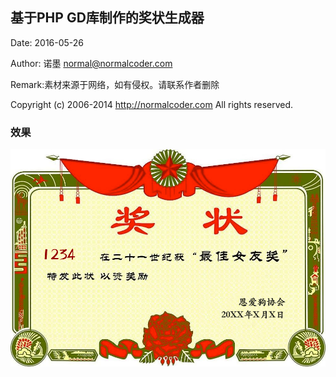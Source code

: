 ## 基于PHP GD库制作的奖状生成器

Date: 2016-05-26

Author: 诺墨 <normal@normalcoder.com>

Remark:素材来源于网络，如有侵权。请联系作者删除

Copyright (c) 2006-2014 http://normalcoder.com All rights reserved.


### 效果

![奖状](./jiangzhuang.png)
